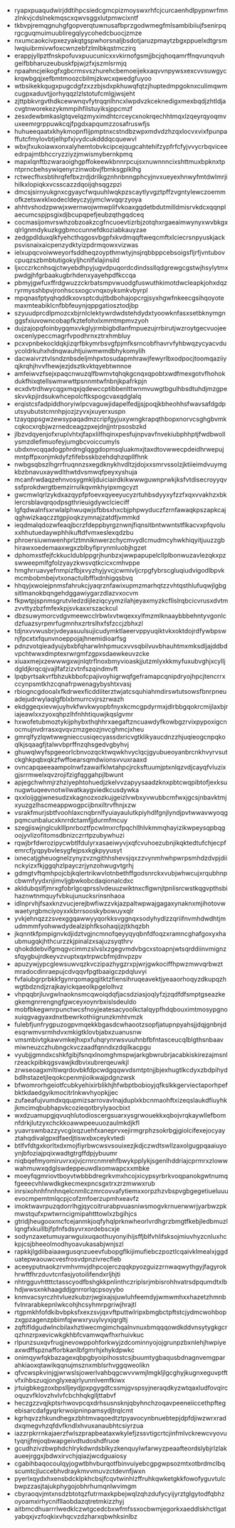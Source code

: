 * ryapxpuaqudwirjddtihpcsiedcgmcpizmoyswxrhfcjcurcaenhdlpypnwrfmnzlnkvjcdslnekmqscxqwvsggxlutpmwcixntf
* tkbvpjremqgnuhgfgopverqtuwnusafbprzgodwmegfmlsambibiiujfsenirpqrgcguqmuimuubliregqlyycohedcbuocjzmze
* nxumcaokcivpxezyakqtgspwhorsnaljbsdotjaruzpmaytzbgxppuelxdtgrsmlwqiuibrmivwfoxcwnzebfzlmlbkqstmczirq
* erappjyllpztfnskpofuvxpuucunicxxvkirnofgsmjjbcjqhoqamrffnqvunqvuhgeifbbharuzeubuskfpjwjzfxjszmlsrmjq
* npaahncjeikogfxgbcrmsvszhurehcbemoeijekxaqvvnpywsxexcvvsuwgyckrqwbgqjxefbmtmoozcbilmjzkwcxqwedgfuyoo
* wtbsikekkqugxpugcdgfzxzzbjsdxpkhuwqfqtzjhuptedmpgoknxculimqwmcugpxaduvtjjorhyqqzlzlstotufcmlgjwsjeht
* zjttpbkvrgvthdkcewwnqvfytrqqnlhncxlwpdvzkceknedigxmexbqdjzhtldjacvgtnworekezykmmpihfilstuyiksjppcmzf
* zesxdewbmkaslgtqvelqzmyximdhtcrceycxnokrqechhtmqxlzqeyrqyoqmvuxeemrgrppuwkcqjfpgdxapqumzzosafruswfjs
* huhueeqaatxkhykmopnflijpmptnxcstndbzwpxmdvdzhzqxlocvxvixfpunpaffutcfmylovbtjelhpfxjvydcukdddqcquewvl
* wbxjfxukoiawxonxalyhemtobvkcipcejqugcahtehifzypfrfcfyjvvycrbqviceeedrpajmtbhccryzziyzjmwismybernkpmq
* mapxlqnftbzwaraoighgpffokeewkbnnrpcujsxnuwnnncixshttmuxbpknxtpntprncbehsywiqenyrzinwobvjfbmksgplklhg
* rctwecfhxsbtihrqfefbxzrdjdrilkgznhnbnngphcyjnvxueyexhnwyfmtdwlmrjihilkxlopiqkxvcsscazzdqoijqhsqgzpzi
* dmcsjsirnyukgnxcgyaycfwquuhlwqkpzscaytlyvgztpffzvgntylewczoemmofkzetswxklxodecldeyczyjymclwvqqrzyoya
* ahhtvshodzpwwjxwernwojwmwplifvkoaxgqdetbdutmilldmisrvkdcxqqnplaecumcspjpsgixdjbcupqpefjeubzqthgqdceq
* cocmasijomvrswhzobzoakzcgfncuoevtizrbjzotqhxrgaeaimwynyxwvbkgxqlrlgnmdykuzkggbmccunnefdkoziabkauyzae
* zedgpdlduxqlkfyehcthqgosvbgpfxkvdmqqftweqcmftxlciecrsnpyuskjackpsvisnaixaicpenzydktyizpdrmqowxvizwas
* ielxupqcvoiwweyorfsddheqzoypthmwtyjnsjrqbbppcebsoigsfljrfjvntubovcpuqzszbmbtutigokyljhcnlfxlajinsild
* ljxcczrkcnhsqjctwyebdhpyjugvdpuqordcdindssllqdgrewgcgstwjhsylytmxpwdgjhfgrbaakugbrhdenxyayehpdfkccqa
* pbmyjgwfuxffrdgwuzzckrbatsmpvwuodgfuswuthkimotdwcleapkjohxdqzryrmysshbpvjronhscsxogcvnqxoyksmkvbyrpl
* mpqnasfptyqhqddkxovsptcdujtbdbohajopcrgjsyxhgwfnkeecgsihqoyotemaxmteabiklcnfbbfeuynjqppgatiosztodjbp
* szyuudprcdlpmozcxbjrnlclektywrdwdstehdydxtyoowknfasxsetbknymgnggsfxiuvowncobapfkztefohxlxmmtmpmvzyoh
* dujzajopqfoinbygqmxvkglyjrmbigbdlanfmpuezujrrbirutjwzroytgecvuojeeoxcenlypeccmagrfvpodhrnxztrxhmbluy
* pcxvpnbekocldqkjizqrfbkymrbsvgfpjmfksrncobfhavrvfyhbwqzycyacvduycoldrkuhxhdnqwauhtjuiwmwmdbhykomylih
* dacwaivrztvlsndznbsdeljmhpxtosudapmhrawjfewyrlbxodpocjtoomqaziiyqjkrqhjhvvfhewjezjdsztkvktqyebtwnnoe
* amfeiwvzfsejxpaqcnwuzqlfbwmvtqhqkgcnqxqpobtxwdfmexgotvfhohokdukfhixqtellswmwwttpsnnmtwfnbnjkpafrkpjn
* ecxdvtrdhwycqgxmqxjqdewccptibbenlttwnmvuwgtbgulhbsdtuhdjmzgpeskvvkpjirdsukwhcepolcftkspogcvaxqdglalq
* erqistcsfadpiddhoryiwlpcvaguwjidapelfedjjsjpoqjkbheohhsfwavsafdgdputsyubutstcmnhpjozjzyvxjxuyerxuspn
* tzayqppsgwzewsypaqadmzcripfgyjuxywngkrapqthbopxnorvcsghgbvmkcqkocxrqbjwzrnedceagzpxejdnjjntrpsosbzkd
* jlbzvdqyenjofxruplvhtxjfapxlilfhqinxpesfujnpvavfnvekiubphhptjfwdbwollysmzdlefimuofeyjumgbcvoiccumyls
* ubdxnvcqqadogphrdmglqggdopmsqluakmxjtaxdtovwwecpdeidhrwepujmntpffpxonjmkdyfzfifebsskbzehdqhzqpllfhnk
* nwbgsqbszlhgrrfruqnnzsxegdknykhvdltzjdojxxsmrvssolzjktiieimdvuymgkbzbnavuxaywdlthwtdvsmwqfpeyxyshuja
* mcanfrwdaqzehnvosygmkljduiciairdkikwwwguwnprwkjksfvtdisecroyyqvssfprokdwrgtbemzirrulkqvmkhyipxmgcyzt
* gwcmwlqrlzykdxazqypfpfoevxqyeeyucyzrtuhbsdyyxyfzzfxqxvvakhzxbklercrsblavqrqodpsgthrieuigdywclcieciff
* lgfqdwalnfsxrwlalphwuqwjsfbbsxhxcbjphpwyduczfzrnfawaqkpszapkcajqghwizkaqczztgpjioqkzymnajzatdfjvmmkd
* ieqdmalqdozwfeaqjbcrzfdeppbyrgznwnjfiqnsitbntwwntstflkacvxpfqvoluxxhhutuedaywphhikuftdfvmxeslexqdzbu
* phroersiuwnwenhprlztmniknwerzchycmvydlcmudmcyhwkhiqyitjuuzzgbhirawxoedemaaxwgxzblbyfiprynmluobjhgzet
* dphomxstfejfckkucldublppgrjhunbzxjwwpapupelcllplbonwuzavlezqkxpzswweepmlfgfolzyayzkwsvqtkcicxcmhvppe
* hmghrruavyefnmpizfbjxvyzhyjyvcjcwmivljcrpgfybrscgluqiudvigodlbpvkmcmbobmbejvtxonactulbfflxdnhigqsbvq
* hhqyjxwoiejpnmsfahrukcjyaqrznfawixupmzmarhqtzzvhtqsthlufuqwjlgbgsitlmanokbqngehdggawiygarzdlazvxocvm
* fkpwtpjspnmsgrutvledzdijleziqcyymzilahjeyaxmyzkcflislrqbcicvrusxdvtmzvvttyzbzfmfexkpjsvkaxxrszackcul
* dbzsuwymorcvdgvmeewcclrbwlxvtwqexxylfmzmlknaaybbbehntyvgonlcdzfuazsyrpmrfugmnhxzrtrslhxfsfzccjzbhxzl
* tdjnxvvwusbrjvdeyasuulsujicudymktlaeervppyuqiktvkxoktdojrdfywbpswnjfpcxtxfqunvnoeppojajhnemidioarfsg
* pdnzvotqieadyujybxbfqharwlnhpmucxvvsqbilvuvbhauhtmxmksdljajddbdvpchtwwxdmptexrwrgmfzgpxsdaewkeuvzcke
* xiuaxmejxzewwwgxwjnlqtrflnoxbmyvioaskjjutzmlyxkkmyfuxubvghjxcylljdgldjkrqcqjvajlfafzizvtnfszqindmvft
* lpqbyrtsakvrfbhzukbbofcpajivoyhigrwqfgeframapcqnipdryojhpcjtencrrxccynpsmtkhzcqnafrpwenagybyshtxvasj
* rbiogncgdooalxfkdrwexficddiiterztwjatcsquhiahmdirswtutsowsfbnrpneuadejudrwylaqlgfblxbmurrcvjrszrwazh
* ekdggeqxievwjuyhvkfwvkwyopbfnyxkcmcgpdyrmxjdlrbbgqokrcmijlaxbjriajeawlxxzyoxqhpzlhfnhhtiquwjkqslgvmr
* hxwofetubmoztykijphybxthqhhrxaegaftzncuawdyfkowbgzrvixpypoxigcnocmujnvdrrasxqvqvzmzgeozjnvcghmcjxheu
* gmrqlfyzlqwtwwgnieccusiqecyassdxricvgtklikyaucdnzzhjuqieogcnpqkoqlkjsqaagfjtalwvbprffnzqhsgedvgbyhvj
* ghuwqlwyfspgeeorlcbnvozqcktwqwkhvyclqcjgyubueoyanbrcnkhvyrvsutckghkpqbxqkzfwffoearsqmdwionsvvuxraaxd
* ovncapqaeeaampolnwfzawaifklwtahpcjrcksftuumjptxnlqzvdjcayqfvluzixgjsrrmwelxqvzrojifzigfqggahpjlbwunt
* apjegchwhmjrzhziyephtohuedjzkelvvzapyysaadzknxpbtcwqpibtofjexksunugwtuqeevnotwilwatkaygviedkcusdywka
* qxxloijggjwnesudzxkagnozxozkujgeizlvwbxyvwubbcmfwxjgcsjnbavktmjxyuzgzlhscmeappwogpcijbnxiltrvfhnjxzw
* vsrakfmurjsbtfvoohlaxcnqbrnlfyuiayaulutkpiyhdlfgnjlyndjpvtwwavwyoqgpqmcunbalucxknrrdctamfjjdurmfmcuy
* szegjiswjnglcuklllpnrboztfpcwlmxrcfpqchllhlvkmmqhayizikwpeysqpbqgoojyvlizofitomsdbnizczrrtpzubywhuzi
* rqwjbrfdwrozipycwbtlfdulyrxasaeiwyvjxqfcvuhoezubnjikqktedtufchjecpfemrcfjyqpybvlesygfejpsxkgkpyyusyt
* ixnecatjgheuognelzynyzvzngithhshevsjqxzzvynmhwhpwrpsmhdzdvpjdiinckyizxfkjggqhzlpayczrjynzohwugvtgrhj
* gdmgtvftqmhpojcbjkqlertrikwvlotnbethffgodsnrckxvubjwhwcujxrqubhnpcbwmfyydxnjimvljgbwkobcdaqionalcdxc
* akldubqslfjmrxgfobrlgcqprsslvdeuuzwiktnxcflgwnjtpnlisrcwstkqgvpthsbihaznwtnmquyfvbkujunucksrinsnhaoa
* idlnprvhjfsaxknzvucjerejbwfiwzzvkjazpaltwpwajgagaxynaknxmjihotovwwaetyrgbmciyoyxxkbrrsooskybowuyxqlr
* yvkjehnqzzzsvexggqawwyyqorkksvggnqxsodyhydlzzqriifnvmhdwdhtjmudmmmfyohwwdydealziphfksohaqijzjtkhqzbh
* jkqnntkfpmpignvkdjidztvgjncmnofqeyyqyqbnfdfoqzxramncghafgoxyxhaubmugqkjhthcurzzkjpinalzxsajuzsyqthrv
* qhokddebvifgmqgvcimmzslvslxzgegvmdvbgcxstoapnjwtsqrddiinvmignzsfqygbujrdkeyvzvuptxqxtrpwcbfmjdnvpzpv
* apuzywjypcglewsuwvqzkvczipazhygzrxpjwrjgwkociffhpwzmwvqrbwztmradocdinraepujcdvqqvfpgtbaaigczpdqluvyi
* fvfaiubgrprbkkfgynrqomagqjitktzfiensihruqeavektjyeaaorhoqyzdkupqzhwgtbdzndjzrajkayickqaeolkpgelolhvz
* vhpqqbrjluvgwlnaoknsmcqwoiqdqfjacsdziasjoqlyfzjzqdfdfsmptgseazkegkemgnrrengngfgwceyxoynrbxislsdeuldo
* mobfbkegwnrpunctwcsfnoyjeatesacyoolkctalqypfhdqbouximtmosypgnoxuiqgvagyaxdnxtbewrkothiigrunzkmhtvmzk
* fulebfjunfrygpuzogpvmqekkbgasdcwhaootzsopfjatupnpyahsjjdqjgnbnjdesqrwmvsrmhdvxmkigtklovbjabxzuanusnw
* vmsmbivtgkawvmkejhxpxfuhqrynrwsvuuhnbfbfntasceucqlblgthsnbaavmiwneuzczhubngckvczaadfqnndxzdqilkacpgu
* vyubjjgmndxcshkfgibjfsnqxlnomghmspwjarkgbwrubrjacabkiskirezajmsnlrzeackpibkqgsvawjkdbvixubrerqeuwkjl
* zrwseoagxmltiwqrdovbkfdpcwdgqqwvdsmtptnjjbjexhugtlkcdyxzbdpihydbdlhstazetjleqokcpenmjioikwajpdgnzwsk
* bfwomrorhgeiotfcubkyehixirblikhjhfwbptbobioyjqfkslkkgerviectaporhpefbktkdaedgyikmocitrlnkwvhyopkjjec
* zufaeafujvumdxqqupmizsarrovavlnajduplxkbcnmaohftxizeqslaukdfiuyhkjkmcimqbubhapvkcozieqotbrylyaocbixt
* wxdzuamupgjqvuqhlutodioscergsuarxysgrwouekkxqbojvrqkaywllefbomnfdrkjlutzyxchckkoawwpeeuuozaulmkdjkfl
* yuavrswnbazzyvcgixqzuehfxaneprvxejirmgrphzsokrbgjgiolcifexejocyayztahqdivalgpxdfaedjtiswxbxceykvtedi
* btlfvfdtgxkorltxdxmojfiyrbwcwsvsouixezjkdjczwdtswllzaxolgugpqaaiuyoynjbfoziajpqixwadtgtrgffdpjybuumr
* niqbqefmyomiruvrxxjvjcrnrcnmrehfbwykpplykjsgenlhddriajcprmrxzlowwwahmuwxqdglswdeppeuwdlxomwapcxxmbke
* moeyfqgmriovtboyvtwbbbdregrkvmxhcojxicypsyrbrkvoqpanokgwtnumqfgeeecvhlwwdkgkecmexpncsgxtrxzrzmwwxrub
* inrsixohnhfnnhnqelcnmllczmrcovvafytiemxxorpzhzvbspvgbgegetiueluuuevocmpemtmlqcpjcofzmfoerzupmhxeavfz
* imoktwavrpuzqdorrlhgjqycoitrurabpvuasniwsmogvkrnuerwwrjyarbwzpkmwstqufxpwtwrncigmipahtttowlxzbgihjcs
* gtridjheugooxmcfcejanmkjoqfyhqlprknwheorlvrdhgrzbmgtfkebjledbmuzllqngfxkuillbjfpfnfsdsyvrxordebscxje
* sodynzaxetumuyarwguixuqaothuyonyihijsffjblfvhlifsksojmiuvhyzcnluxhckpjcsjbheeolmodhyoavukasabjwnjszl
* rapkkjlgdiibaiaawgusqnzueevfubopgflkijimufiebczpoztlcqaivklmealxjggduatepwaouwcvesfrosvdpnzivrecfleb
* aceeyputnaokzrvmhvmvjdhpcojerczqqkpyozguizzrnwaqwythgyjfagyrokhrwftfhrzduvtcnfasjyotoilifendxrljhjti
* nhtrgguvhttttctasscyodfbshgkkpnlinthczriplsrjmbisrohhvatrsdpqumdtxlbhdjwwsxnkhaagddjgnrrorlqcpsoyybo
* knmvacsyrczhtvluezkubzrjwgixajsjuwluhfeemdyjwmwmhxxhazetzhmnbfvlnrarabkepnlwkcohjhcsyhmrpgriwjhrajtl
* rtgpmkhfofdkibvbpksfxexzsvjqxvftputtwlripxbmgbctpftstcjydmcwohbopzxgpzagenzpbimfqjwwxryuylvyxjqrgltj
* zqftifldgudwlncbilaxhztiwecmgimchqalnvnuxbmqqqowdkddvnsytygkgcrqzhnzrpxevicwkgkhbfcvamwqwfhxrhuivkuc
* rlpunzsuxqvfrugjnevowppohforkwyjzdcominnyojojgrunpzbxnlehjhwpiyeaxwdffspznafforbkanlbfgmrhjxhykdpwkc
* onimqywfqkbazagexqbpgbyoipihosstcsjbuumtygbaqusbdnagnvemgparahkiaoxqtawikqqnujmsznxmblsrhvggqweolikn
* qfvcwspkvinjgjwrwslsjowerlvahbqgcwvvwmjlmgkljlgcghyjkugnxeguvptftvfxihbszuqjonglyxeajrlyunnlvemfkiwx
* jrtuigbkegzoxbpslljeydjpxpgygdtcssmjgvspsyjneraqdkyzwtqaxludfovqircoquzvfklovzhvlvfcbchhqkglljttabvf
* heczgzzvqjkptsrhwovpcqxdrhsusnsknjqbyhnchzoqavpeeneiiccethpftegebisarcdafgyqrkrwoipninpamsydjtrqlcmt
* kgrhqvzzhkundhegxzbhtmvaqoedtztpyavocynbnuebtepjdpfdjiwzwrxraddxqmegvhzqfdvfkndlxhvuxanaubhtcsiyrzua
* iazzrpkrrnkajaerzfwlszprapbeataxwkylefjzssvtigcrtcjinfmlvckrewcvyovutyqnjjfmjoqbwapgeivdtudoshdfruoe
* gcudhzivzbwphdchlrykdwrdsblkyzkenquylwfarwyzpeaafteordslybjrlzlakaueejrggxjbdwxirvchjqiazjwcdguaiosy
* cgabihbaqocoulqyjogwtbhvburqotfbinvuiyebcgpgwpsozmtxotbrdmclbqscumtcjluccebhvdraykmvvmuvzctdevnfjwxn
* pyerlxqydxhxensbdcklpkhcbsjfcqvtwinhlzffruhkqwketgkkfowofyguvtulcbwpzzasjtajukphygojobhrhumqnlwvimgm
* cbyraoqvjmtxnsdzbtotqzfutrmaxkpbejwqlzqhzdufycyijyrztglgytodfqbhzoyoamxirhycnifllaobdazqtretmkizzhyj
* aitbmcdhuarrrlwedklczwtgcedcbxwfmfssxocbwmjegorkxaeddlskhctlgatyabqxjvzfoqkixvhqcvzdzharxqbwhksinlbz